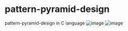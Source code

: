 # pattern-pyramid-design
pattern-pyramid-design in C language
![image](https://user-images.githubusercontent.com/124486498/218155307-b6d8fa20-a16f-4469-ba7d-8e3ae2a6a092.png)
![image](https://user-images.githubusercontent.com/124486498/218155641-d1e299d9-199c-4a08-a7a4-d170d0d7323e.png)

